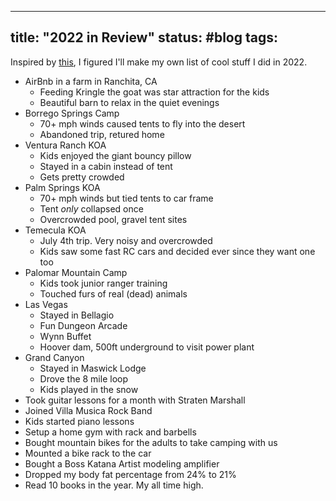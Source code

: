 ---

## title: "2022 in Review" status: #blog tags:

Inspired by [this](https://blog.ktz.me/2022-in-review/), I figured I'll make my own list of cool stuff I did in 2022.

* AirBnb in a farm in Ranchita, CA
  * Feeding Kringle the goat was star attraction for the kids
  * Beautiful barn to relax in the quiet evenings
* Borrego Springs Camp
  * 70+ mph winds caused tents to fly into the desert
  * Abandoned trip, retured home
* Ventura Ranch KOA
  * Kids enjoyed the giant bouncy pillow
  * Stayed in a cabin instead of tent
  * Gets pretty crowded
* Palm Springs KOA
  * 70+ mph winds but tied tents to car frame
  * Tent *only* collapsed once
  * Overcrowded pool, gravel tent sites
* Temecula KOA
  * July 4th trip. Very noisy and overcrowded
  * Kids saw some fast RC cars and decided ever since they want one too
* Palomar Mountain Camp
  * Kids took junior ranger training
  * Touched furs of real (dead) animals
* Las Vegas
  * Stayed in Bellagio
  * Fun Dungeon Arcade
  * Wynn Buffet
  * Hoover dam, 500ft underground to visit power plant
* Grand Canyon
  * Stayed in Maswick Lodge
  * Drove the 8 mile loop
  * Kids played in the snow
* Took guitar lessons for a month with Straten Marshall
* Joined Villa Musica Rock Band
* Kids started piano lessons
* Setup a home gym with rack and barbells
* Bought mountain bikes for the adults to take camping with us
* Mounted a bike rack to the car
* Bought a Boss Katana Artist modeling amplifier
* Dropped my body fat percentage from 24% to 21%
* Read 10 books in the year. My all time high.